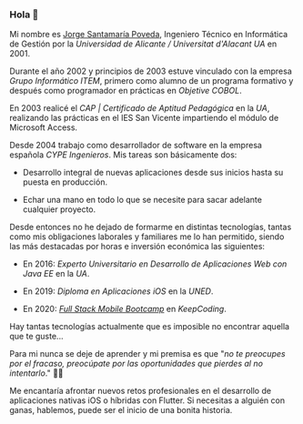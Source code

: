 ### Hola 👋

Mi nombre es [Jorge Santamaría Poveda](https://es.linkedin.com/in/jsantamariap), Ingeniero Técnico en Informática de Gestión por la *Universidad de Alicante / Universitat d'Alacant UA* en 2001.

Durante el año 2002 y principios de 2003 estuve vinculado con la empresa *Grupo Informático ITEM*, primero como alumno de un programa formativo y después como programador en prácticas en *Objetive COBOL*.

En 2003 realicé el *CAP | Certificado de Aptitud Pedagógica* en la *UA*, realizando las prácticas en el IES San Vicente impartiendo el módulo de Microsoft Access.

Desde 2004 trabajo como desarrollador de software en la empresa española *CYPE Ingenieros*. Mis tareas son básicamente dos:

- Desarrollo integral de nuevas aplicaciones desde sus inicios hasta su puesta en producción.

- Echar una mano en todo lo que se necesite para sacar adelante cualquier proyecto.


Desde entonces no he dejado de formarme en distintas tecnologías, tantas como mis obligaciones laborales y familiares me lo han permitido, siendo las más destacadas por horas e inversión económica las siguientes:

- En 2016: *Experto Universitario en Desarrollo de Aplicaciones Web con Java EE* en la *UA*.

- En 2019: *Diploma en Aplicaciones iOS* en la *UNED*.

- En 2020: [*Full Stack Mobile Bootcamp*](https://keepcoding.io/nuestros-bootcamps/full-stack-mobile-bootcamp/) en *KeepCoding*.

Hay tantas tecnologías actualmente que es imposible no encontrar aquella que te guste...

Para mi nunca se deje de aprender y mi premisa es que "*no te preocupes por el fracaso, preocúpate por las oportunidades que pierdes al no intentarlo*." 💪🏼

Me encantaría afrontar nuevos retos profesionales en el desarrollo de aplicaciones nativas iOS o híbridas con Flutter. Si necesitas a alguién con ganas, hablemos, puede ser el inicio de una bonita historia.




